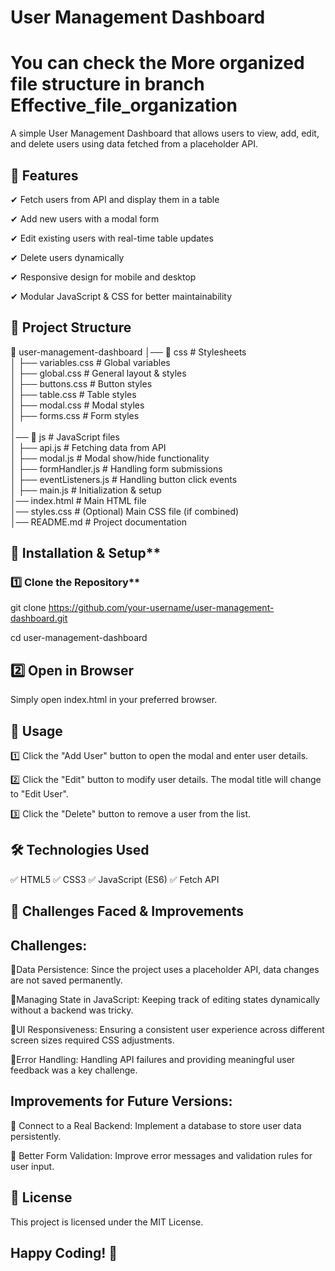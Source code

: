 
# User Management Dashboard
# You can check the More organized file structure in branch Effective_file_organization 
A simple User Management Dashboard that allows users to view, add, edit, and delete users using data fetched from a placeholder API.


## 📌 Features

✔ Fetch users from API and display them in a table

✔ Add new users with a modal form

✔ Edit existing users with real-time table updates

✔ Delete users dynamically

✔ Responsive design for mobile and desktop

✔ Modular JavaScript & CSS for better maintainability


## 📂 Project Structure


📁 user-management-dashboard 
│── 📁 css                # Stylesheets  
│   ├── variables.css      # Global variables  
│   ├── global.css         # General layout & styles  
│   ├── buttons.css        # Button styles  
│   ├── table.css          # Table styles  
│   ├── modal.css          # Modal styles  
│   ├── forms.css          # Form styles  
│  
│── 📁 js                 # JavaScript files  
│   ├── api.js            # Fetching data from API  
│   ├── modal.js          # Modal show/hide functionality  
│   ├── formHandler.js    # Handling form submissions  
│   ├── eventListeners.js # Handling button click events  
│   ├── main.js           # Initialization & setup  
│── index.html            # Main HTML file  
│── styles.css            # (Optional) Main CSS file (if combined)  
│── README.md             # Project documentation  

## 🚀 Installation & Setup**
### 1️⃣ Clone the Repository**

git clone https://github.com/your-username/user-management-dashboard.git

cd user-management-dashboard



## 2️⃣ Open in Browser
Simply open index.html in your preferred browser.
## 📜 Usage
1️⃣ Click the "Add User" button to open the modal and enter user details.

2️⃣ Click the "Edit" button to modify user details. The modal title will change to "Edit User".

3️⃣ Click the "Delete" button to remove a user from the list.
## 🛠 Technologies Used
✅ HTML5
✅ CSS3
✅ JavaScript (ES6)
✅ Fetch API


## 🚧 Challenges Faced & Improvements
## Challenges:
🔹Data Persistence: Since the project uses a placeholder API, data changes are not saved permanently.

🔹Managing State in JavaScript: Keeping track of editing states dynamically without a backend was tricky.

🔹UI Responsiveness: Ensuring a consistent user experience across different screen sizes required CSS adjustments.

🔹Error Handling: Handling API failures and providing meaningful user feedback was a key challenge.


## Improvements for Future Versions:

🔹 Connect to a Real Backend: Implement a database to store user data persistently.

🔹 Better Form Validation: Improve error messages and validation rules for user input.

## 📄 License
This project is licensed under the MIT License.
## Happy Coding! 🚀
